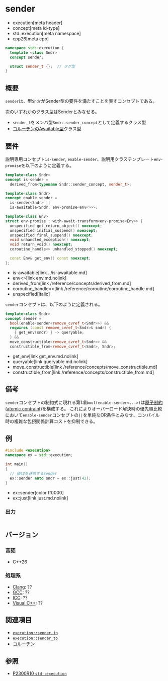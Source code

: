 # sender
* execution[meta header]
* concept[meta id-type]
* std::execution[meta namespace]
* cpp26[meta cpp]

```cpp
namespace std::execution {
  template <class Sndr>
  concept sender;

  struct sender_t {};  // タグ型
}
```

## 概要
`sender`は、型`Sndr`がSender型の要件を満たすことを表すコンセプトである。

次のいずれかのクラス型はSenderとみなせる。

- `sender_t`をメンバ型`Sndr::sender_concept`として定義するクラス型
- [コルーチンのAwaitable型](/lang/cpp20/coroutines.md)クラス型


## 要件
説明専用コンセプト`is-sender`, `enable-sender`、説明用クラステンプレート`env-promise`を以下のように定義する。

```cpp
template<class Sndr>
concept is-sender =
  derived_from<typename Sndr::sender_concept, sender_t>;

template<class Sndr>
concept enable-sender =
  is-sender<Sndr> ||
  is-awaitable<Sndr, env-promise<env<>>>;

template<class Env>
struct env-promise : with-await-transform<env-promise<Env>> {
  unspecified get_return_object() noexcept;
  unspecified initial_suspend() noexcept;
  unspecified final_suspend() noexcept;
  void unhandled_exception() noexcept;
  void return_void() noexcept;
  coroutine_handle<> unhandled_stopped() noexcept;

  const Env& get_env() const noexcept;
};
```
* is-awaitable[link ../is-awaitable.md]
* env<>[link env.md.nolink]
* derived_from[link /reference/concepts/derived_from.md]
* coroutine_handle<>[link /reference/coroutine/coroutine_handle.md]
* unspecified[italic]

`sender`コンセプトは、以下のように定義される。

```cpp
template<class Sndr>
concept sender =
  bool(enable-sender<remove_cvref_t<Sndr>>) &&
  requires (const remove_cvref_t<Sndr>& sndr) {
    { get_env(sndr) } -> queryable;
  } &&
  move_constructible<remove_cvref_t<Sndr>> &&
  constructible_from<remove_cvref_t<Sndr>, Sndr>;
```
* get_env[link get_env.md.nolink]
* queryable[link queryable.md.nolink]
* move_constructible[link /reference/concepts/move_constructible.md]
* constructible_from[link /reference/concepts/constructible_from.md]


## 備考
`sender`コンセプトの制約式に現れる第1項`bool(enable-sender<...>)`は[原子制約(atomic contraint)](/lang/cpp20/concepts.md)を構成する。
これによりオーバーロード解決時の優先順比較において`enable-sender`コンセプトの`||`を単純なOR条件とみなせ、コンパイル時の複雑な包摂関係計算コストを抑制できる。


## 例
```cpp example
#include <execution>
namespace ex = std::execution;

int main()
{
  // 値42を送信するSender
  ex::sender auto sndr = ex::just(42);
}
```
* ex::sender[color ff0000]
* ex::just[link just.md.nolink]

### 出力
```
```


## バージョン
### 言語
- C++26

### 処理系
- [Clang](/implementation.md#clang): ??
- [GCC](/implementation.md#gcc): ??
- [ICC](/implementation.md#icc): ??
- [Visual C++](/implementation.md#visual_cpp): ??


## 関連項目
- [`execution::sender_in`](sender_in.md)
- [`execution::sender_to`](sender_to.md)
- [コルーチン](/lang/cpp20/coroutines.md)


## 参照
- [P2300R10 `std::execution`](https://www.open-std.org/jtc1/sc22/wg21/docs/papers/2024/p2300r10.html)
